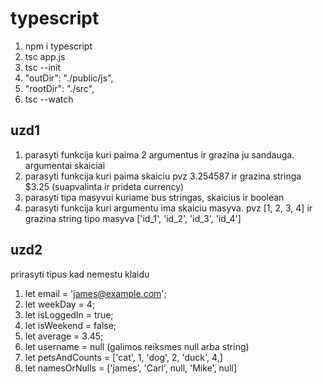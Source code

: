 # typescript

1. npm i typescript
2. tsc app.js
3. tsc --init
4. "outDir": "./public/js",
5. "rootDir": "./src",
6. tsc --watch

## uzd1

1. parasyti funkcija kuri paima 2 argumentus ir grazina ju sandauga. argumentai skaiciai
2. parasyti funkcija kuri paima skaiciu pvz 3.254587 ir grazina stringa $3.25 (suapvalinta ir prideta currency)
3. parasyti tipa masyvui kuriame bus stringas, skaicius ir boolean
4. parasyti funkcija kuri argumentu ima skaiciu masyva. pvz [1, 2, 3, 4] ir grazina string tipo masyva ['id_1', 'id_2', 'id_3', 'id_4']

## uzd2

prirasyti tipus kad nemestu klaidu

1. let email = 'james@example.com';
2. let weekDay = 4;
3. let isLoggedIn = true;
4. let isWeekend = false;
5. let average = 3.45;
6. let username = null (galimos reiksmes null arba string)
7. let petsAndCounts = ['cat', 1, 'dog', 2, 'duck', 4,]
8. let namesOrNulls = ['james', 'Carl', null, 'Mike', null]
